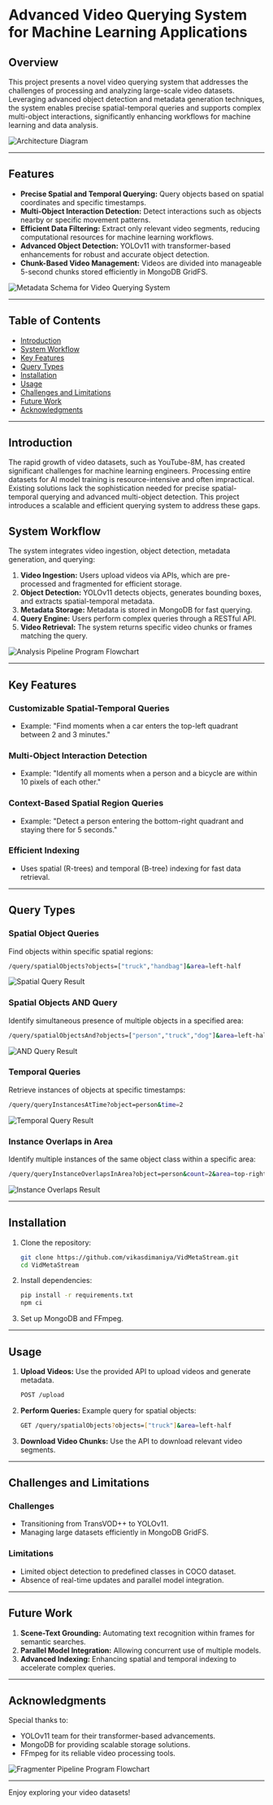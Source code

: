 # Advanced Video Querying System for Machine Learning Applications

## Overview
This project presents a novel video querying system that addresses the challenges of processing and analyzing large-scale video datasets. Leveraging advanced object detection and metadata generation techniques, the system enables precise spatial-temporal queries and supports complex multi-object interactions, significantly enhancing workflows for machine learning and data analysis.

![Architecture Diagram](architecture.png)

---

## Features
- **Precise Spatial and Temporal Querying:** Query objects based on spatial coordinates and specific timestamps.
- **Multi-Object Interaction Detection:** Detect interactions such as objects nearby or specific movement patterns.
- **Efficient Data Filtering:** Extract only relevant video segments, reducing computational resources for machine learning workflows.
- **Advanced Object Detection:** YOLOv11 with transformer-based enhancements for robust and accurate object detection.
- **Chunk-Based Video Management:** Videos are divided into manageable 5-second chunks stored efficiently in MongoDB GridFS.

![Metadata Schema for Video Querying System](metadata_schema.png)

---

## Table of Contents
- [Introduction](#introduction)
- [System Workflow](#system-workflow)
- [Key Features](#key-features)
- [Query Types](#query-types)
- [Installation](#installation)
- [Usage](#usage)
- [Challenges and Limitations](#challenges-and-limitations)
- [Future Work](#future-work)
- [Acknowledgments](#acknowledgments)

---

## Introduction
The rapid growth of video datasets, such as YouTube-8M, has created significant challenges for machine learning engineers. Processing entire datasets for AI model training is resource-intensive and often impractical. Existing solutions lack the sophistication needed for precise spatial-temporal querying and advanced multi-object detection. This project introduces a scalable and efficient querying system to address these gaps.

## System Workflow
The system integrates video ingestion, object detection, metadata generation, and querying:
1. **Video Ingestion:** Users upload videos via APIs, which are pre-processed and fragmented for efficient storage.
2. **Object Detection:** YOLOv11 detects objects, generates bounding boxes, and extracts spatial-temporal metadata.
3. **Metadata Storage:** Metadata is stored in MongoDB for fast querying.
4. **Query Engine:** Users perform complex queries through a RESTful API.
5. **Video Retrieval:** The system returns specific video chunks or frames matching the query.

![Analysis Pipeline Program Flowchart](analyze.png)

---

## Key Features
### Customizable Spatial-Temporal Queries
- Example: "Find moments when a car enters the top-left quadrant between 2 and 3 minutes."

### Multi-Object Interaction Detection
- Example: "Identify all moments when a person and a bicycle are within 10 pixels of each other."

### Context-Based Spatial Region Queries
- Example: "Detect a person entering the bottom-right quadrant and staying there for 5 seconds."

### Efficient Indexing
- Uses spatial (R-trees) and temporal (B-tree) indexing for fast data retrieval.

---

## Query Types
### Spatial Object Queries
Find objects within specific spatial regions:
```bash
/query/spatialObjects?objects=["truck","handbag"]&area=left-half
```
![Spatial Query Result](1.jpeg)

### Spatial Objects AND Query
Identify simultaneous presence of multiple objects in a specified area:
```bash
/query/spatialObjectsAnd?objects=["person","truck","dog"]&area=left-half
```
![AND Query Result](3.jpeg)

### Temporal Queries
Retrieve instances of objects at specific timestamps:
```bash
/query/queryInstancesAtTime?object=person&time=2
```
![Temporal Query Result](10.jpeg)

### Instance Overlaps in Area
Identify multiple instances of the same object class within a specific area:
```bash
/query/queryInstanceOverlapsInArea?object=person&count=2&area=top-right
```
![Instance Overlaps Result](8.jpeg)

---

## Installation
1. Clone the repository:
   ```bash
   git clone https://github.com/vikasdimaniya/VidMetaStream.git
   cd VidMetaStream
   ```

2. Install dependencies:
   ```bash
   pip install -r requirements.txt
   npm ci
   ```

3. Set up MongoDB and FFmpeg.

---

## Usage
1. **Upload Videos:**
   Use the provided API to upload videos and generate metadata.
   ```bash
   POST /upload
   ```

2. **Perform Queries:**
   Example query for spatial objects:
   ```bash
   GET /query/spatialObjects?objects=["truck"]&area=left-half
   ```

3. **Download Video Chunks:**
   Use the API to download relevant video segments.

---

## Challenges and Limitations
### Challenges
- Transitioning from TransVOD++ to YOLOv11.
- Managing large datasets efficiently in MongoDB GridFS.

### Limitations
- Limited object detection to predefined classes in COCO dataset.
- Absence of real-time updates and parallel model integration.

---

## Future Work
1. **Scene-Text Grounding:** Automating text recognition within frames for semantic searches.
2. **Parallel Model Integration:** Allowing concurrent use of multiple models.
3. **Advanced Indexing:** Enhancing spatial and temporal indexing to accelerate complex queries.

---

## Acknowledgments
Special thanks to:
- YOLOv11 team for their transformer-based advancements.
- MongoDB for providing scalable storage solutions.
- FFmpeg for its reliable video processing tools.

![Fragmenter Pipeline Program Flowchart](Fragmenter.png)

---

Enjoy exploring your video datasets!
